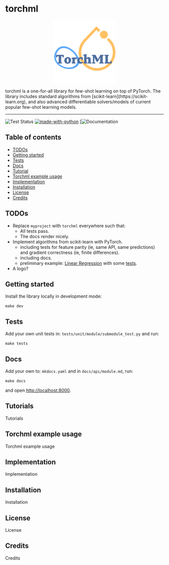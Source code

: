 # torchml


<div>
  <p align="center">
    <img src="docs/assets/images/logo.png" height="200"> 
  </p>
</div>
 torchml is a one-for-all library for few-shot learning on top of PyTorch. The library includes standard algorithms from [scikit-learn](https://scikit-learn.org), and also advanced differentiable solvers/models of current popular few-shot learning models.

--------------------------------------------------------------------------------

![Test Status](https://github.com/learnables/torchml/workflows/Testing/badge.svg?branch=master)
[![made-with-python]()](https://www.python.org/)
[![Documentation](https://github.com/learnables/torchml)

## Table of contents
- [TODOs](#todos)
- [Getting started](#getting-started)
- [Tests](#tests)
- [Docs](#docs)
- [Tutorial](#tutorials)
- [Torchml example usage](#torchml-example-usage)
- [Implementation](#implementation)
- [Installation](#installation)
- [License](#license)
- [Credits](#credits)



## TODOs

* Replace `myproject` with `torchml` everywhere such that:
    * All tests pass.
    * The docs render nicely.
* Implement algorithms from scikit-learn with PyTorch.
    * including tests for feature parity (ie, same API, same predictions) and gradient correctness (ie, finite differences).
    * including docs.
    * preliminary example: [Linear Regression](torchml/linear_model/linear_regression.py) with some [tests](tests/unit/linear_model/linear_regression_tests.py).
* A logo?

## Getting started

Install the library locally in development mode:

```
make dev
```

## Tests

Add your own unit tests in: `tests/unit/module/submodule_test.py` and run:

```
make tests
```

## Docs

Add your own to: `mkdocs.yaml` and in `docs/api/module.md`, run:

```
make docs
```

and open [http://localhost:8000](http://localhost:8000).

## Tutorials

Tutorials

## Torchml example usage

Torchml example usage

## Implementation

Implementation

## Installation

Installation

## License

License

## Credits

Credits

